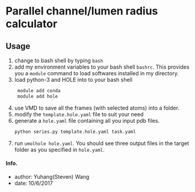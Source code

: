 # Parallel channel/lumen radius calculator

## Usage
1. change to bash shell by typing `bash`
2. add my environment variables to your bash shell `bashrc`.
   This provides you a `module` command to load softwares
   installed in my directory.
3. load python-3 and HOLE into to your bash shell
   ```bash
    module add conda
    module add hole
    ```
4. use VMD to save all the frames (with selected atoms) into a folder.
5. modify the `template.hole.yaml` file to suit your need
6. generate a `hole.yaml` file containing all you input pdb files.
   ```bash
   python series.py template.hole.yaml task.yaml
   ```
7. run `umolhole hole.yaml`.
   You should see three output files in the target folder 
   as you specified in `hole.yaml`.

#### Info.
* author: Yuhang(Steven) Wang
* date: 10/6/2017




